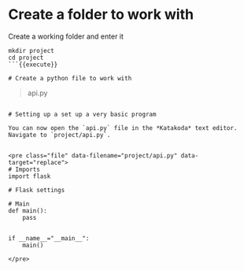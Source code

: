 # Create a folder to work with

Create a working folder and enter it
```
mkdir project
cd project
```{{execute}}

# Create a python file to work with

```
> api.py
```{{execute}}

# Setting up a set up a very basic program

You can now open the `api.py` file in the *Katakoda* text editor. Navigate to `project/api.py`.


<pre class="file" data-filename="project/api.py" data-target="replace">
# Imports
import flask 

# Flask settings

# Main
def main():
    pass


if __name__="__main__":
    main()

</pre>

